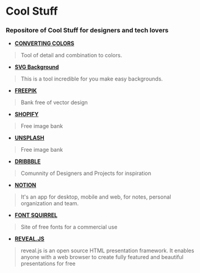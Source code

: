 # Cool Stuff
### Repositore of Cool Stuff for designers and tech lovers

- [**CONVERTING COLORS**](https://convertingcolors.com/)
>Tool of detail and combination to colors.

- [**SVG Background**](https://www.svgbackgrounds.com/)  
 >This is a tool incredible for you make easy backgrounds. 

- [**FREEPIK**](https://br.freepik.com/) 
 >Bank free of vector design

- [**SHOPIFY**](https://burst.shopify.com/)  
 >Free image bank

- [**UNSPLASH**](https://unsplash.com/) 
 >Free image bank

- [**DRIBBBLE**](https://dribbble.com/) 
 >Comunnity of Designers and Projects for inspiration
 
 - [**NOTION**](https://www.notion.so/) 
 >It's an app for desktop, mobile and web, for notes, personal organization and  team.
 
 - [**FONT SQUIRREL**](https://www.fontsquirrel.com/)
 > Site of free fonts for a commercial use
 - [**REVEAL.JS**](https://revealjs.com/)
 > reveal.js is an open source HTML presentation framework. It enables anyone with a web browser to create fully featured and beautiful presentations for free
